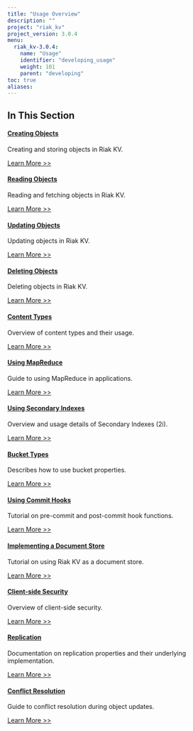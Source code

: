 ```yaml
---
title: "Usage Overview"
description: ""
project: "riak_kv"
project_version: 3.0.4
menu:
  riak_kv-3.0.4:
    name: "Usage"
    identifier: "developing_usage"
    weight: 101
    parent: "developing"
toc: true
aliases:
---
```


## In This Section

#### [Creating Objects](./creating-objects)

Creating and storing objects in Riak KV.

[Learn More >>](./creating-objects)


#### [Reading Objects](./reading-objects)

Reading and fetching objects in Riak KV.

[Learn More >>](./reading-objects)


#### [Updating Objects](./updating-objects)

Updating objects in Riak KV.

[Learn More >>](./updating-objects)


#### [Deleting Objects](./deleting-objects)

Deleting objects in Riak KV.

[Learn More >>](./deleting-objects)


#### [Content Types](./content-types)

Overview of content types and their usage.

[Learn More >>](./content-types)


#### [Using MapReduce](./mapreduce)

Guide to using MapReduce in applications.

[Learn More >>](./mapreduce)


#### [Using Secondary Indexes](./secondary-indexes)

Overview and usage details of Secondary Indexes (2i).

[Learn More >>](./secondary-indexes)


#### [Bucket Types](./bucket-types)

Describes how to use bucket properties.

[Learn More >>](./bucket-types)


#### [Using Commit Hooks](./commit-hooks)

Tutorial on pre-commit and post-commit hook functions.

[Learn More >>](./commit-hooks)


#### [Implementing a Document Store](./document-store)

Tutorial on using Riak KV as a document store.

[Learn More >>](./document-store)


#### [Client-side Security](./security)

Overview of client-side security.

[Learn More >>](./security)


#### [Replication](./replication)

Documentation on replication properties and their underlying implementation.

[Learn More >>](./replication)


#### [Conflict Resolution](./conflict-resolution)

Guide to conflict resolution during object updates.

[Learn More >>](./conflict-resolution)




